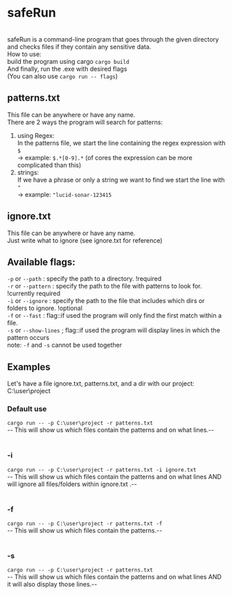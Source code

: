 # safeRun
<br>safeRun is a command-line program that goes through the given directory and checks files if they contain any sensitive data.
<br>How to use:<br>
build the program using cargo
`cargo build`<br>
And finally, run the .exe with desired flags <br>
(You can also use `cargo run -- flags`)

## patterns.txt
This file can be anywhere or have any name.<br>
There are 2 ways the program will search for patterns:<br>
1. using Regex:<br>
   In the patterns file, we start the line containing the regex expression with `$`<br>
   -> example: `$.*[0-9].*` (of cores the expression can be more complicated than this)<br>
2. strings:<br>
   If we have a phrase or only a string we want to find we start the line with `"`<br>
   -> example: `"lucid-sonar-123415`<br>

## ignore.txt
This file can be anywhere or have any name.<br>
Just write what to ignore (see ignore.txt for reference)


## Available flags:<br>
`-p` or `--path` : specify the path to a directory.  !required<br>
`-r` or `--pattern` : specify the path to the file with patterns to look for.  !currently required <br>
`-i` or `--ignore` : specify the path to the file that includes which dirs or folders to ignore. !optional <br>
`-f` or `--fast` : flag::if used the program will only find the first match within a file. <br>
`-s` or `--show-lines` ; flag::if used the program will display lines in which the pattern occurs <br>
note: `-f` and `-s` cannot be used together

## Examples <br>
Let's have a file ignore.txt, patterns.txt, and a dir with our project: C:\user\project<br>
### Default use <br>
`cargo run -- -p C:\user\project -r patterns.txt`<br>
-- This will show us which files contain the patterns and on what lines.--<br><br>

### -i <br>
`cargo run -- -p C:\user\project -r patterns.txt -i ignore.txt`<br>
-- This will show us which files contain the patterns and on what lines AND will ignore all files/folders within ignore.txt .--<br><br>

### -f <br>
`cargo run -- -p C:\user\project -r patterns.txt -f`<br>
-- This will show us which files contain the patterns.--<br><br>

### -s <br>
`cargo run -- -p C:\user\project -r patterns.txt`<br>
-- This will show us which files contain the patterns and on what lines AND it will also display those lines.--<br><br>
